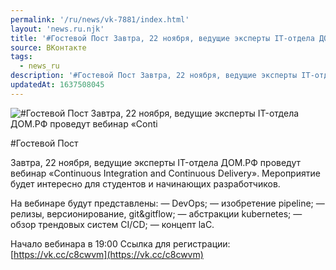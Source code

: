 ```yaml
---
permalink: '/ru/news/vk-7881/index.html'
layout: 'news.ru.njk'
title: '#Гостевой Пост Завтра, 22 ноября, ведущие эксперты IT-отдела ДОМ.РФ проведут вебинар «Conti'
source: ВКонтакте
tags:
  - news_ru
description: '#Гостевой Пост Завтра, 22 ноября, ведущие эксперты IT-отдела ДОМ.РФ проведут вебинар «Conti'
updatedAt: 1637508045
---
```

![#Гостевой Пост Завтра, 22 ноября, ведущие эксперты IT-отдела ДОМ.РФ проведут вебинар «Conti](https://sun9-41.userapi.com/sun9-33/impg/u9O6AS-Psgfk8Y51XfrK2ktrsDVoQvu3x7Loeg/3wGxJsU6q1Q.jpg?size=1280x853&quality=96&sign=21758cdf32b90b31851316657beda596&c_uniq_tag=4tSi-Pd-YeVvNzAz_6LKBEGpIMzCy2OKYuod8y7vkFw&type=album)

#Гостевой Пост

Завтра, 22 ноября, ведущие эксперты IT-отдела ДОМ.РФ проведут вебинар «Continuous Integration and Continuous Delivery». Мероприятие будет интересно для студентов и начинающих разработчиков.

На вебинаре будут представлены:
— DevOps;
— изобретение pipeline;
— релизы, версионирование, git&gitflow;
— абстракции kubernetes;
— обзор трендовых систем CI/CD;
— концепт laC.

Начало вебинара в 19:00
Ссылка для регистрации: [https://vk.cc/c8cwvm](https://vk.cc/c8cwvm)
